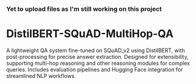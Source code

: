 ### Yet to upload files as I'm still working on this project

# DistilBERT-SQuAD-MultiHop-QA
A lightweight QA system fine-tuned on SQuAD_v2 using DistilBERT, with post-processing for precise answer extraction. Designed for extensibility, supporting multi-hop reasoning and other reasoning modules for complex queries. Includes evaluation pipelines and Hugging Face integration for streamlined NLP workflows.
